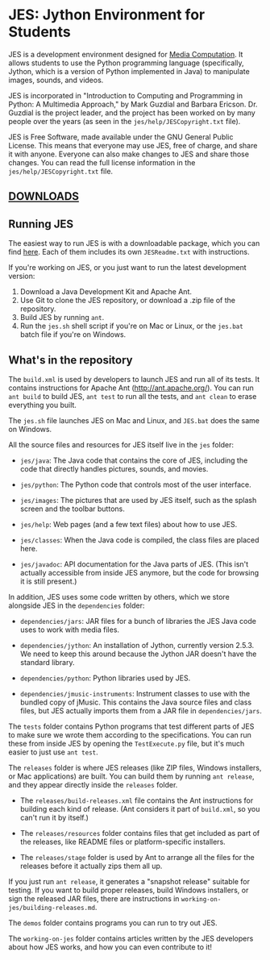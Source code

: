 JES: Jython Environment for Students
====================================
JES is a development environment designed for [Media Computation][].
It allows students to use the Python programming language (specifically,
Jython, which is a version of Python implemented in Java) to manipulate
images, sounds, and videos.

[Media Computation]: http://mediacomputation.org/

JES is incorporated in "Introduction to Computing and Programming in Python:
A Multimedia Approach," by Mark Guzdial and Barbara Ericson. Dr. Guzdial
is the project leader, and the project has been worked on by many people
over the years (as seen in the `jes/help/JESCopyright.txt` file).

JES is Free Software, made available under the GNU General Public License.
This means that everyone may use JES, free of charge, and share it with
anyone. Everyone can also make changes to JES and share those changes.
You can read the full license information in the `jes/help/JESCopyright.txt`
file.

[download]: https://github.com/jschoeny/jes-dark-qol/releases
[DOWNLOADS][download]
---------------------

Running JES
-----------
The easiest way to run JES is with a downloadable package,
which you can find [here][download].
Each of them includes its own `JESReadme.txt` with instructions.

If you're working on JES, or you just want to run the latest development
version:

1.  Download a Java Development Kit and Apache Ant.
2.  Use Git to clone the JES repository, or download a .zip file of the
    repository.
3.  Build JES by running `ant`.
4.  Run the `jes.sh` shell script if you're on Mac or Linux,
    or the `jes.bat` batch file if you're on Windows.


What's in the repository
------------------------
The `build.xml` is used by developers to launch JES and run all of its tests.
It contains instructions for Apache Ant (http://ant.apache.org/).
You can run `ant build` to build JES, `ant test` to run all the tests, and
`ant clean` to erase everything you built.

The `jes.sh` file launches JES on Mac and Linux, and `JES.bat` does the same
on Windows.

All the source files and resources for JES itself live in the `jes` folder:

* `jes/java`: The Java code that contains the core of JES, including the
  code that directly handles pictures, sounds, and movies.

* `jes/python`: The Python code that controls most of the user interface.

* `jes/images`: The pictures that are used by JES itself, such as the
  splash screen and the toolbar buttons.

* `jes/help`: Web pages (and a few text files) about how to use JES.

* `jes/classes`: When the Java code is compiled, the class files are placed
  here.

* `jes/javadoc`: API documentation for the Java parts of JES.
  (This isn't actually accessible from inside JES anymore, but the code
  for browsing it is still present.)

In addition, JES uses some code written by others, which we store alongside
JES in the `dependencies` folder:

* `dependencies/jars`: JAR files for a bunch of libraries the JES Java code
  uses to work with media files.

* `dependencies/jython`: An installation of Jython, currently version 2.5.3.
  We need to keep this around because the Jython JAR doesn't have the
  standard library.

* `dependencies/python`: Python libraries used by JES.

* `dependencies/jmusic-instruments`: Instrument classes to use with the
  bundled copy of jMusic. This contains the Java source files and class files,
  but JES actually imports them from a JAR file in `dependencies/jars`.

The `tests` folder contains Python programs that test different parts of JES
to make sure we wrote them according to the specifications.
You can run these from inside JES by opening the `TestExecute.py` file,
but it's much easier to just use `ant test`.

The `releases` folder is where JES releases (like ZIP files, Windows
installers, or Mac applications) are built. You can build them by running
`ant release`, and they appear directly inside the `releases` folder.

* The `releases/build-releases.xml` file contains the Ant instructions for
  building each kind of release. (Ant considers it part of `build.xml`,
  so you can't run it by itself.)

* The `releases/resources` folder contains files that get included as part
  of the releases, like README files or platform-specific installers.

* The `releases/stage` folder is used by Ant to arrange all the files for the
  releases before it actually zips them all up.

If you just run `ant release`, it generates a "snapshot release" suitable
for testing. If you want to build proper releases, build Windows installers,
or sign the released JAR files, there are instructions in
`working-on-jes/building-releases.md`.

The `demos` folder contains programs you can run to try out JES.

The `working-on-jes` folder contains articles written by the JES developers
about how JES works, and how you can even contribute to it!
